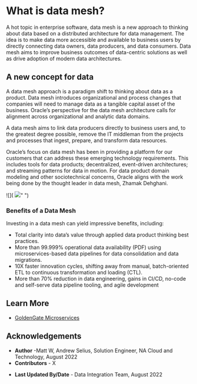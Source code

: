 # What is data mesh?

A hot topic in enterprise software, data mesh is a new approach to thinking about data based on a distributed architecture for data management. The idea is to make data more accessible and available to business users by directly connecting data owners, data producers, and data consumers. Data mesh aims to improve business outcomes of data-centric solutions as well as drive adoption of modern data architectures.


## A new concept for data
A data mesh approach is a paradigm shift to thinking about data as a product. Data mesh introduces organizational and process changes that companies will need to manage data as a tangible capital asset of the business. Oracle’s perspective for the data mesh architecture calls for alignment across organizational and analytic data domains.

A data mesh aims to link data producers directly to business users and, to the greatest degree possible, remove the IT middleman from the projects and processes that ingest, prepare, and transform data resources.

Oracle’s focus on data mesh has been in providing a platform for our customers that can address these emerging technology requirements. This includes tools for data products; decentralized, event-driven architectures; and streaming patterns for data in motion. For data product domain modeling and other sociotechnical concerns, Oracle aligns with the work being done by the thought leader in data mesh, Zhamak Dehghani.

  ![]( ![](images/dm.png)" ")


### Benefits of a Data Mesh

Investing in a data mesh can yield impressive benefits, including:
* Total clarity into data’s value through applied data product thinking best practices.
* More than 99.999% operational data availability (PDF) using microservices-based data pipelines for data consolidation and data migrations.
* 10X faster innovation cycles, shifting away from manual, batch-oriented ETL to continuous transformation and loading (CTL).
* More than 70% reduction in data engineering, gains in CI/CD, no-code and self-serve data pipeline tooling, and agile development

## Learn More

* [GoldenGate Microservices](https://docs.oracle.com/en/middleware/goldengate/core/19.1/understanding/getting-started-oracle-goldengate.html#GUID-F317FD3B-5078-47BA-A4EC-8A138C36BD59)

## Acknowledgements
* **Author** -Matt W, Andrew Selius, Solution Engineer, NA Cloud and Technology, August 2022
* **Contributors** - X
- **Last Updated By/Date** - Data Integration Team, August 2022
